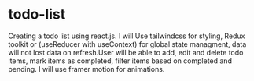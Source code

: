 # todo-list
Creating a todo list using react.js. I will Use tailwindcss for styling, Redux toolkit or (useReducer with useContext) for global state managment, data will not lost data on refresh.User will be able to add, edit and delete todo items, mark items as completed, filter items based on completed and pending. I will use framer motion for animations.

